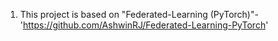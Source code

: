 1. This project is based on "Federated-Learning (PyTorch)"-'https://github.com/AshwinRJ/Federated-Learning-PyTorch'

